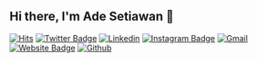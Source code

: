  ## Hi there, I'm Ade Setiawan 👋 

[![Hits](https://hits.seeyoufarm.com/api/count/incr/badge.svg?url=https%3A%2F%2Fgithub.com%2Fadesettiawan%2Fadesettiawan&count_bg=%2379C83D&title_bg=%23555555&icon=&icon_color=%23E7E7E7&title=Profile+Views&edge_flat=false)](https://hits.seeyoufarm.com)
[![Twitter Badge](https://img.shields.io/badge/-Twitter-1da1f2?labelColor=1da1f2&logo=twitter&logoColor=white&link=https://twitter.com/)](https://twitter.com/)
[![Linkedin](https://img.shields.io/badge/-LinkedIn-blue?style=flat&logo=Linkedin&logoColor=white)](https://www.linkedin.com/in/ade-settiawan)
[![Instagram Badge](https://img.shields.io/badge/-Instagram-purple?logo=instagram&logoColor=white&link=https://instagram.com/mdln.dev)](https://www.instagram.com/mdln.dev)
[![Gmail](https://img.shields.io/badge/-Gmail-c14438?style=flat&logo=Gmail&logoColor=white)](mailto:adesetiawan0675@gmail.com)
[![Website Badge](https://img.shields.io/badge/-Website-c14438?style=flat&logo=Google-Chrome&logoColor=white&link=https://adesettiawan.netlify.app)](https://adesettiawan.netlify.app)
[![Github](https://img.shields.io/github/followers/adesettiawan?label=Follow&style=social)](https://github.com/adesettiawan)

<!--
- 💻 Owner of [**PyTopia**](https://github.com/pytopia) github organization. Check it out for daily Python and Machine Learning contents.
- 🤔 I’m currently reading [Architecture Patterns with Python](https://learning.oreilly.com/library/view/architecture-patterns-with/9781492052197/preface01.html). Check it out if interested.
- 🌱 I also teach Python, Machine Learning, Git, etc. Visit PyTopia website, [Pytopia.ai](https://www.pytopia.ai), and also my [teaching material](https://github.com/pytopia).
- 📫 How to reach me: hejazizo@ualberta.ca


### 🖥 Skills

- Machine Learning
- Deep Learning
- Natural Language Processing
- Computer Vision
### ⚙️ Tech Stack

![Bootstrap](https://img.shields.io/badge/-Python-05122A?style=social&logo=Python&color=100f0f) ![Bootstrap](https://img.shields.io/badge/-Docker-05122A?style=social&logo=Docker&color=100f0f) ![Bootstrap](https://img.shields.io/badge/-Kubernetes-05122A?style=social&logo=Kubernetes&color=100f0f) ![Bootstrap](https://img.shields.io/badge/-TensorFlow-05122A?style=social&logo=TensorFlow&color=100f0f) ![Bootstrap](https://img.shields.io/badge/-PyTorch-05122A?style=social&logo=PyTorch&color=100f0f) ![Bootstrap](https://img.shields.io/badge/-Scikit%20Learn-05122A?style=social&logo=Scikit-Learn&color=100f0f) ![Bootstrap](https://img.shields.io/badge/-MongoDB-05122A?style=social&logo=MongoDB&color=100f0f) ![Bootstrap](https://img.shields.io/badge/-MySQL-05122A?style=social&logo=MySQL&color=100f0f) ![Bootstrap](https://img.shields.io/badge/-PostgreSQL-05122A?style=social&logo=PostgreSQL&color=100f0f) ![Bootstrap](https://img.shields.io/badge/-Pandas-05122A?style=social&logo=Pandas&color=100f0f) ![Bootstrap](https://img.shields.io/badge/-Numpy-05122A?style=social&logo=Numpy&color=100f0f) ![Bootstrap](https://img.shields.io/badge/-Matplotlib-05122A?style=social&logo=Matplotlib&color=100f0f) ![Bootstrap](https://img.shields.io/badge/-Flask-05122A?style=social&logo=Flask&color=100f0f) ![Bootstrap](https://img.shields.io/badge/-Django-05122A?style=social&logo=Django&color=100f0f) ![Bootstrap](https://img.shields.io/badge/-Visual%20Studio%20Code-05122A?style=social&logo=Visual-Studio-Code&color=100f0f)

<div>
  <img width="45%" align="left" src="https://github-readme-stats.vercel.app/api/top-langs?username=adesettiawan&show_icons=true&locale=en&layout=compact" alt="adesettiawan" />
  <img width="50%"  src="https://github-readme-streak-stats.herokuapp.com/?user=adesettiawan&" alt="adesettiawan" />
</div> -->

<!-- ### Hi there, I'm Ade Setiawan 👋 -->


<!--
**adesettiawan/adesettiawan** is a ✨ _special_ ✨ repository because its `README.md` (this file) appears on your GitHub profile.

Here are some ideas to get you started:

- 🔭 I’m currently working on ...
- 🌱 I’m currently learning ...
- 👯 I’m looking to collaborate on ...
- 🤔 I’m looking for help with ...
- 💬 Ask me about ...
- 📫 How to reach me: ...
- 😄 Pronouns: ...
- ⚡ Fun fact: ...
-->

